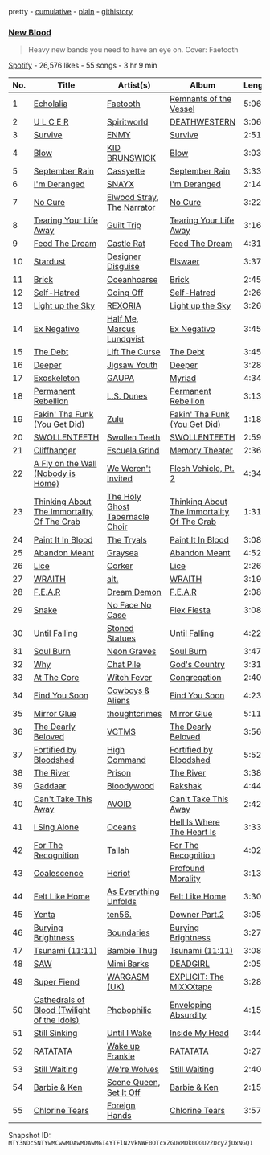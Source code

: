 pretty - [cumulative](/playlists/cumulative/37i9dQZF1DXdiUbJTV2anj.md) - [plain](/playlists/plain/37i9dQZF1DXdiUbJTV2anj) - [githistory](https://github.githistory.xyz/mackorone/spotify-playlist-archive/blob/main/playlists/plain/37i9dQZF1DXdiUbJTV2anj)

### [New Blood](https://open.spotify.com/playlist/37i9dQZF1DXdiUbJTV2anj)

> Heavy new bands you need to have an eye on\. Cover: Faetooth

[Spotify](https://open.spotify.com/user/spotify) - 26,576 likes - 55 songs - 3 hr 9 min

| No. | Title | Artist(s) | Album | Length |
|---|---|---|---|---|
| 1 | [Echolalia](https://open.spotify.com/track/0cXHEFaNtrgXuoBtOiaZDo) | [Faetooth](https://open.spotify.com/artist/6bAM7jeIX4pI5lZ0QoSZjt) | [Remnants of the Vessel](https://open.spotify.com/album/0LniiF1MjvYW8br5Eg7saD) | 5:06 |
| 2 | [U L C E R](https://open.spotify.com/track/2qc0VskDDd30YhBibl8b5e) | [Spiritworld](https://open.spotify.com/artist/3nKWlekyskH6bAM2Vat1hE) | [DEATHWESTERN](https://open.spotify.com/album/2OLqIZlftkG4KRGqno7ScY) | 3:06 |
| 3 | [Survive](https://open.spotify.com/track/10sNQBSpWrUV1jcyafuw0x) | [ENMY](https://open.spotify.com/artist/0DJJrg8eUagEWZXFgwKJfM) | [Survive](https://open.spotify.com/album/09CZXfat40xo0FMgh9bGc9) | 2:51 |
| 4 | [Blow](https://open.spotify.com/track/6d6WNysquy9upPZPxKRTQF) | [KID BRUNSWICK](https://open.spotify.com/artist/4QxIol1JzAa4ePmDytv0e4) | [Blow](https://open.spotify.com/album/1eUzA2dsKSplnHNOrUVg3M) | 3:03 |
| 5 | [September Rain](https://open.spotify.com/track/2GXXovrQJ0VCIbTVPiXILx) | [Cassyette](https://open.spotify.com/artist/3X8VK5wNpLQCVEo4sWBH2A) | [September Rain](https://open.spotify.com/album/1Bvlhc5gNdOBrwWDWn07HC) | 3:33 |
| 6 | [I'm Deranged](https://open.spotify.com/track/1lCS3D0iuE4nLXhXHT2iuq) | [SNAYX](https://open.spotify.com/artist/4kQgsrHUSc9IjuwWP30gf0) | [I'm Deranged](https://open.spotify.com/album/1BUW63sCkPSEKNadYTAAsH) | 2:14 |
| 7 | [No Cure](https://open.spotify.com/track/2pWF2nlztAHuj9i2RAqCqM) | [Elwood Stray](https://open.spotify.com/artist/6n5DUGtIWYMurrtVt7IdZr), [The Narrator](https://open.spotify.com/artist/7d1ZGbsel9lq6hwvWhPFgk) | [No Cure](https://open.spotify.com/album/5vHJdRDbOXnlb2sGPe8c8t) | 3:22 |
| 8 | [Tearing Your Life Away](https://open.spotify.com/track/41d34pNUJPcMFRW6K1PcJi) | [Guilt Trip](https://open.spotify.com/artist/07mhRucOGu6NJvRNVzqoxU) | [Tearing Your Life Away](https://open.spotify.com/album/3xW6YyiZY9AQcveSehm0jT) | 3:16 |
| 9 | [Feed The Dream](https://open.spotify.com/track/42gWJ8jAPVFG7FwxHOIQoX) | [Castle Rat](https://open.spotify.com/artist/2g5gjeZJLGcWPAF0o9KdJj) | [Feed The Dream](https://open.spotify.com/album/3h0iF9lbfKCalG5KclDWPA) | 4:31 |
| 10 | [Stardust](https://open.spotify.com/track/4ABR3zMxUzZMWFbHaf1SIq) | [Designer Disguise](https://open.spotify.com/artist/6CIDG937dHbankZzK4IlYu) | [Elswaer](https://open.spotify.com/album/77q6P32TVr7jjBxRzCfeDA) | 3:37 |
| 11 | [Brick](https://open.spotify.com/track/0CLHbBycBGgFUQuRfISbg1) | [Oceanhoarse](https://open.spotify.com/artist/6NNanF6LZJW0RWlyyUC1Ys) | [Brick](https://open.spotify.com/album/0ycvVIQlpnp5tmi2SI4QrK) | 2:45 |
| 12 | [Self\-Hatred](https://open.spotify.com/track/1RpoVQ6JCRSOnMD92wzwVS) | [Going Off](https://open.spotify.com/artist/2xCCFcGLx1oUlS1AMtfBo9) | [Self\-Hatred](https://open.spotify.com/album/11AkDom3SSzweUq98OkWj1) | 2:26 |
| 13 | [Light up the Sky](https://open.spotify.com/track/1rS8aSBVuN23jol7N1yCPU) | [REXORIA](https://open.spotify.com/artist/5oMfYeXrlGFv6DgrQ6zCtK) | [Light up the Sky](https://open.spotify.com/album/7zPQAdxJSYdzWL0FiAOrpM) | 3:26 |
| 14 | [Ex Negativo](https://open.spotify.com/track/10ENVmCdFwJI56CLLYBps7) | [Half Me](https://open.spotify.com/artist/4LNvQot1CDYC3kWGW144XC), [Marcus Lundqvist](https://open.spotify.com/artist/0q08CFLbXbVGCeLsduyGFe) | [Ex Negativo](https://open.spotify.com/album/0I8jW0HrBdY33udMgxPPTT) | 3:45 |
| 15 | [The Debt](https://open.spotify.com/track/30y0r3xRBzngsUXJ2FeTgn) | [Lift The Curse](https://open.spotify.com/artist/5mVUxlgnywxeahNtMpoCiv) | [The Debt](https://open.spotify.com/album/1tYh4lKvftUG55PLQPQ4WE) | 3:45 |
| 16 | [Deeper](https://open.spotify.com/track/2zadmTSePlxYA2LYq81c8U) | [Jigsaw Youth](https://open.spotify.com/artist/4nyGm04ANLhY9t8TnId45y) | [Deeper](https://open.spotify.com/album/72VaQUDx8Yw8Jz5qJW1lLW) | 3:28 |
| 17 | [Exoskeleton](https://open.spotify.com/track/7eP2AL5TLlVUmGNmFyAAXD) | [GAUPA](https://open.spotify.com/artist/2xODNufQxAtc0gmDIhsjkg) | [Myriad](https://open.spotify.com/album/3wGofyxNWI01dZbQV97czC) | 4:34 |
| 18 | [Permanent Rebellion](https://open.spotify.com/track/2Ot85xcajHDvU7cD2BdR2M) | [L.S\. Dunes](https://open.spotify.com/artist/2uRjuSX3CCVJO0KBA518XG) | [Permanent Rebellion](https://open.spotify.com/album/2LbVe89xE3nidK1eYLwrfH) | 3:13 |
| 19 | [Fakin' Tha Funk \(You Get Did\)](https://open.spotify.com/track/1FjenYfXVnQprQ0X5OWofT) | [Zulu](https://open.spotify.com/artist/38tO9pZm2G0JjANgRFvC1a) | [Fakin' Tha Funk \(You Get Did\)](https://open.spotify.com/album/2EAvdBjYRXRijWfmTMgfEW) | 1:18 |
| 20 | [SWOLLENTEETH](https://open.spotify.com/track/2dehX9M8cr21ggWNwkJgD7) | [Swollen Teeth](https://open.spotify.com/artist/2Q4WmCXIG2ogJ0ZYC3K4LQ) | [SWOLLENTEETH](https://open.spotify.com/album/53lOgAt8FCTfTYkOZzFnz7) | 2:59 |
| 21 | [Cliffhanger](https://open.spotify.com/track/6s7W6LpXeL6MXNSwbXr772) | [Escuela Grind](https://open.spotify.com/artist/75lXMXjUfNNbrBz6auGvvG) | [Memory Theater](https://open.spotify.com/album/6Lj1gahDRuya3EGF23KVSr) | 2:36 |
| 22 | [A Fly on the Wall \(Nobody is Home\)](https://open.spotify.com/track/6dpyMuO35p1DMpxk3GNrCV) | [We Weren't Invited](https://open.spotify.com/artist/484CN86xjq6HfQv21USxVa) | [Flesh Vehicle, Pt\. 2](https://open.spotify.com/album/2lWsY39nOBqKeV5HKsIlXf) | 4:34 |
| 23 | [Thinking About The Immortality Of The Crab](https://open.spotify.com/track/0xQPg3JWj1Sb5FFzeVvPDc) | [The Holy Ghost Tabernacle Choir](https://open.spotify.com/artist/2kxwiJIwlucn6VobGQLhul) | [Thinking About The Immortality Of The Crab](https://open.spotify.com/album/7nVjrWv2SnmcQGD6aUYszS) | 1:31 |
| 24 | [Paint It In Blood](https://open.spotify.com/track/1njkMdwveFsnqghHpiBGvd) | [The Tryals](https://open.spotify.com/artist/3BTVFfo4K9ilLQ3vhLBbbs) | [Paint It In Blood](https://open.spotify.com/album/5RlGa3MNRVfH1RyKX2exvt) | 3:08 |
| 25 | [Abandon Meant](https://open.spotify.com/track/5iyHvyWgXcPTznrSCA1FX5) | [Graysea](https://open.spotify.com/artist/2ARLxGqlg0rKKxe6bPHXtV) | [Abandon Meant](https://open.spotify.com/album/0HQT7vjsS71uiQ6tOMmtpo) | 4:52 |
| 26 | [Lice](https://open.spotify.com/track/7i7eU2wx577tHLW2Vt1EWI) | [Corker](https://open.spotify.com/artist/53TZm8kLBvnMddNr810H64) | [Lice](https://open.spotify.com/album/5lEWhmhXFXiMH9O6Wu27aD) | 2:26 |
| 27 | [WRAITH](https://open.spotify.com/track/78hZlTj2u4UeefGLPJKhUG) | [alt.](https://open.spotify.com/artist/2o6toWFM0eynwdOjVJfoSQ) | [WRAITH](https://open.spotify.com/album/10JZyQw2rMA75MUEAxTTHy) | 3:19 |
| 28 | [F.E.A.R](https://open.spotify.com/track/7qZuKXe9aArtkaaugXBba1) | [Dream Demon](https://open.spotify.com/artist/2YQKfqhM5oQ2u59LelCzki) | [F.E.A.R](https://open.spotify.com/album/5jX83sx5FCaNZXEcr4TPRz) | 2:08 |
| 29 | [Snake](https://open.spotify.com/track/69396kL1HvsUm6PWiv7ftJ) | [No Face No Case](https://open.spotify.com/artist/1jwcvlHFsttKb6JY8jPUXQ) | [Flex Fiesta](https://open.spotify.com/album/7JsB718EyNSdTNg6onGTLb) | 3:08 |
| 30 | [Until Falling](https://open.spotify.com/track/1oQc7ebfr4unGdUTlad9of) | [Stoned Statues](https://open.spotify.com/artist/4T3zk8OMwpondwavcnTZeQ) | [Until Falling](https://open.spotify.com/album/4zGPzMSMUwxcYJRuN5twAc) | 4:22 |
| 31 | [Soul Burn](https://open.spotify.com/track/72STRbMtY5ypgxtEJ5v6OU) | [Neon Graves](https://open.spotify.com/artist/0p3c6u5PBPVsrl2UhZexDx) | [Soul Burn](https://open.spotify.com/album/7rtcZw6pUN8wv227KWwlNe) | 3:47 |
| 32 | [Why](https://open.spotify.com/track/4Dgro3nLadAhwTIgNsNt57) | [Chat Pile](https://open.spotify.com/artist/4yRSUmhuSJ3KcIMljdh4fH) | [God's Country](https://open.spotify.com/album/38hr6lK2Up3QabqUEUEhKx) | 3:31 |
| 33 | [At The Core](https://open.spotify.com/track/0Yurp3rkIdKpLtva5cU0Nh) | [Witch Fever](https://open.spotify.com/artist/1Zdd7fqk5jtuMUwE7agpS1) | [Congregation](https://open.spotify.com/album/6SIQj7MJgbjkhV8nm16qZj) | 2:40 |
| 34 | [Find You Soon](https://open.spotify.com/track/07SZ1RaS0OaCa5qs97zVOI) | [Cowboys & Aliens](https://open.spotify.com/artist/40dMfiJSBmkMQbf5HNA2nE) | [Find You Soon](https://open.spotify.com/album/3Fqxh98P2BAz1S5DzHDi1L) | 4:23 |
| 35 | [Mirror Glue](https://open.spotify.com/track/0fEWlqJr3lJXEXmLk7KFOD) | [thoughtcrimes](https://open.spotify.com/artist/7xJ6tFnLODDMEhhlj6ftop) | [Mirror Glue](https://open.spotify.com/album/5vuqiIimLosYL6Gql82oXV) | 5:11 |
| 36 | [The Dearly Beloved](https://open.spotify.com/track/65ISG3z0biln1mB8wakFEi) | [VCTMS](https://open.spotify.com/artist/0Gav1syIZzd1D6fiyhd9dT) | [The Dearly Beloved](https://open.spotify.com/album/3985j1Z12r21NCWCbGHTY2) | 3:56 |
| 37 | [Fortified by Bloodshed](https://open.spotify.com/track/3A54tdbCgDX2vYzjjqGMlv) | [High Command](https://open.spotify.com/artist/4M3EzJBgOCW0MFc54EBEqQ) | [Fortified by Bloodshed](https://open.spotify.com/album/0l7KbR4AxPTAVs9R22MrIM) | 5:52 |
| 38 | [The River](https://open.spotify.com/track/2jHCuaT5m1iXLnugNCERSh) | [Prison](https://open.spotify.com/artist/4UVyBJPlg3bV69JZk1trYq) | [The River](https://open.spotify.com/album/2nLucUgoU2DW05o2FUEULd) | 3:38 |
| 39 | [Gaddaar](https://open.spotify.com/track/3Kj2M9gRU1Lwf5eiNjBtBp) | [Bloodywood](https://open.spotify.com/artist/4HFpzehKjow2WqU4EJ6Wy9) | [Rakshak](https://open.spotify.com/album/24gOuJnIeGxz0eBrmgid2Q) | 4:44 |
| 40 | [Can't Take This Away](https://open.spotify.com/track/69xZZJ0lSlw6PgDOXdIP3R) | [AVOID](https://open.spotify.com/artist/7rZJ1D1ERxrHNKTWwpZFVU) | [Can't Take This Away](https://open.spotify.com/album/02TZLTvmL28QjqPIEHUiWY) | 2:42 |
| 41 | [I Sing Alone](https://open.spotify.com/track/7oq8Qz5Y5hcgLlk9Nl30Ed) | [Oceans](https://open.spotify.com/artist/7x3hXpGkI296eBLTbhbND0) | [Hell Is Where The Heart Is](https://open.spotify.com/album/539Z5wmaJQbshbCEvtI8wf) | 3:33 |
| 42 | [For The Recognition](https://open.spotify.com/track/3LQZTazcTfzgFlmkHiZIuW) | [Tallah](https://open.spotify.com/artist/6Idb4IHX4Mf8IlB6sXcsdf) | [For The Recognition](https://open.spotify.com/album/7EQ5g4NnhDG38WqZRYUy0b) | 4:02 |
| 43 | [Coalescence](https://open.spotify.com/track/56s2fd2wlu2jt5hP1kopEl) | [Heriot](https://open.spotify.com/artist/49O77SKrEk1b9sNjhI0kM4) | [Profound Morality](https://open.spotify.com/album/5LDm7EQU04NgEHiLF2beaB) | 3:13 |
| 44 | [Felt Like Home](https://open.spotify.com/track/1Tvq5AWaYmN598So4r6p2h) | [As Everything Unfolds](https://open.spotify.com/artist/28IImD2QqPWTQ2cWgOMQNT) | [Felt Like Home](https://open.spotify.com/album/7BCIRnGqWxt9w9JsbsjYIE) | 3:30 |
| 45 | [Yenta](https://open.spotify.com/track/2Fm1b9cFtMU5e5AgUoYBkQ) | [ten56.](https://open.spotify.com/artist/28dpy0DQotTkBXcTlniQii) | [Downer Part.2](https://open.spotify.com/album/3SBsZ06WwMcqFU9tHPOSlV) | 3:05 |
| 46 | [Burying Brightness](https://open.spotify.com/track/3nyfxtCg9RD30h3aTnbVFW) | [Boundaries](https://open.spotify.com/artist/7a29ko2je7GUMrbmwn4t3I) | [Burying Brightness](https://open.spotify.com/album/4B4bNthhcQ9ph657TTYsbG) | 3:27 |
| 47 | [Tsunami \(11:11\)](https://open.spotify.com/track/0u4SRuld2zPAnyImNdfMAo) | [Bambie Thug](https://open.spotify.com/artist/6g3orasGcMPn0gwcE3JMAC) | [Tsunami \(11:11\)](https://open.spotify.com/album/1mQwEcEkEfQ5EFW9Q4PpsE) | 3:08 |
| 48 | [SAW](https://open.spotify.com/track/5plHlHptZcNkPaenanRdT1) | [Mimi Barks](https://open.spotify.com/artist/5A4P1UOSqbSvJKoi3VYlCC) | [DEADGIRL](https://open.spotify.com/album/48CPMZleL4rHMqtQN5opuV) | 2:05 |
| 49 | [Super Fiend](https://open.spotify.com/track/2JOYAjpbutUFqxHYncleLf) | [WARGASM \(UK\)](https://open.spotify.com/artist/1NRudBLaT84LXxfsYdFMhB) | [EXPLICIT: The MiXXXtape](https://open.spotify.com/album/0AGZmPToQJuD4DTh6bFGQ2) | 3:28 |
| 50 | [Cathedrals of Blood \(Twilight of the Idols\)](https://open.spotify.com/track/7tyqpGsyDgCTL8EOcqhJt5) | [Phobophilic](https://open.spotify.com/artist/1cdxNUejlVcTwgWocqB3eF) | [Enveloping Absurdity](https://open.spotify.com/album/0ULfAaYkPeQfu3f64qNiuy) | 4:15 |
| 51 | [Still Sinking](https://open.spotify.com/track/2HwEi11MYPuQY1rXBrUb7n) | [Until I Wake](https://open.spotify.com/artist/4XYFjTd83FIwArFrWEYhd5) | [Inside My Head](https://open.spotify.com/album/5WItXKjIqfNPLL6yZEgxEk) | 3:44 |
| 52 | [RATATATA](https://open.spotify.com/track/69MHdGzxzt4GMliiXqpWn4) | [Wake up Frankie](https://open.spotify.com/artist/0a3b8EtIuUttBtZ2mIhLuv) | [RATATATA](https://open.spotify.com/album/4lvR3TmGeAdG6CesUqaPBd) | 3:27 |
| 53 | [Still Waiting](https://open.spotify.com/track/5L6GZ6mFm4q0ZM4hhE8JJt) | [We're Wolves](https://open.spotify.com/artist/73hZY77xQYtJsTrslIzy7v) | [Still Waiting](https://open.spotify.com/album/7MnKb71wfwCK6QNVQdefI9) | 2:40 |
| 54 | [Barbie & Ken](https://open.spotify.com/track/7aVUykGDZCRyLRKCQrtrbx) | [Scene Queen](https://open.spotify.com/artist/6WandyxeDxlcOTwxtnTKP4), [Set It Off](https://open.spotify.com/artist/06bDwgCHeMAwhgI8il4Y5k) | [Barbie & Ken](https://open.spotify.com/album/4mljsOFQj7XRh77BAVF1aq) | 2:15 |
| 55 | [Chlorine Tears](https://open.spotify.com/track/554OCcyd1Q3O7bDXNdRZjS) | [Foreign Hands](https://open.spotify.com/artist/09RKiiT2NAJ7qYoAGOYu9w) | [Chlorine Tears](https://open.spotify.com/album/7uk1TiN9BcMF8iL9amIteu) | 3:57 |

Snapshot ID: `MTY3NDc5NTYwMCwwMDAwMDAwMGI4YTFlN2VkNWE0OTcxZGUxMDk0OGU2ZDcyZjUxNGQ1`
